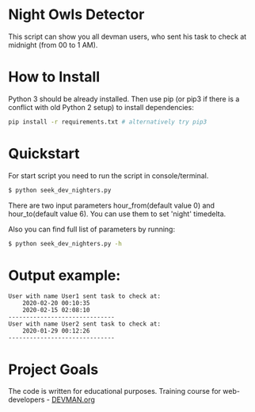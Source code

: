 # Night Owls Detector

This script can show you all devman users, who sent his task to check at midnight (from 00 to 1 AM).

# How to Install

Python 3 should be already installed. Then use pip (or pip3 if there is a conflict with old Python 2 setup) to install dependencies:

```bash
pip install -r requirements.txt # alternatively try pip3
```

# Quickstart

For start script you need to run the script in console/terminal.

```bash
$ python seek_dev_nighters.py
```

There are two input parameters hour_from(default value 0) and hour_to(default value 6). 
You can use them to set 'night' timedelta.

Also you can find full list of parameters by running:
```bash
$ python seek_dev_nighters.py -h
```


# Output example:
```
User with name User1 sent task to check at:
	2020-02-20 00:10:35
	2020-02-15 02:08:10
------------------------------
User with name User2 sent task to check at:
	2020-01-29 00:12:26
------------------------------
```

# Project Goals

The code is written for educational purposes. Training course for web-developers - [DEVMAN.org](https://devman.org)
